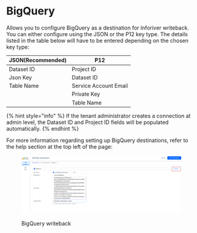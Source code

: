 # BigQuery

Allows you to configure BigQuery as a destination for Inforiver writeback. You can either configure using the JSON or the P12 key type. The details listed in the table below will have to be entered depending on the chosen key type:

| JSON(Recommended) | P12                   |
| ----------------- | --------------------- |
| Dataset ID        | Project ID            |
| Json Key          | Dataset ID            |
| Table Name        | Service Account Email |
|                   | Private Key           |
|                   | Table Name            |

{% hint style="info" %}
If the tenant administrator creates a connection at admin level, the Dataset ID and Project ID fields will be populated automatically.
{% endhint %}

&#x20;For more information regarding setting up BigQuery destinations, refer to the help section at the top left of the page:

<figure><img src="../../../.gitbook/assets/image (12) (1).png" alt=""><figcaption><p>BigQuery writeback</p></figcaption></figure>

